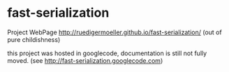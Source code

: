 fast-serialization
==================



Project WebPage http://ruedigermoeller.github.io/fast-serialization/  (out of pure childishness)

this project was hosted in googlecode, documentation is still not fully moved. (see http://fast-serialization.googlecode.com)

